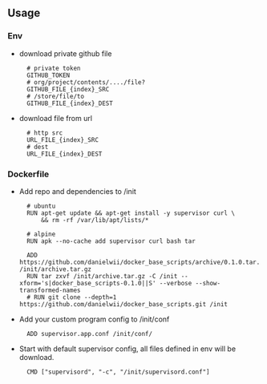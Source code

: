 ## Usage

### Env

- download private github file

        # private token
        GITHUB_TOKEN
        # org/project/contents/..../file?
        GITHUB_FILE_{index}_SRC
        # /store/file/to
        GITHUB_FILE_{index}_DEST

- download file from url

        # http src
        URL_FILE_{index}_SRC
        # dest
        URL_FILE_{index}_DEST

### Dockerfile

- Add repo and dependencies to /init

        # ubuntu
        RUN apt-get update && apt-get install -y supervisor curl \
            && rm -rf /var/lib/apt/lists/*
        
        # alpine
        RUN apk --no-cache add supervisor curl bash tar
        
        ADD https://github.com/danielwii/docker_base_scripts/archive/0.1.0.tar.gz /init/archive.tar.gz
        RUN tar zxvf /init/archive.tar.gz -C /init --xform='s|docker_base_scripts-0.1.0||S' --verbose --show-transformed-names
        # RUN git clone --depth=1 https://github.com/danielwii/docker_base_scripts.git /init

- Add your custom program config to /init/conf

        ADD supervisor.app.conf /init/conf/

- Start with default supervisor config, all files defined in env will be download.

        CMD ["supervisord", "-c", "/init/supervisord.conf"]
